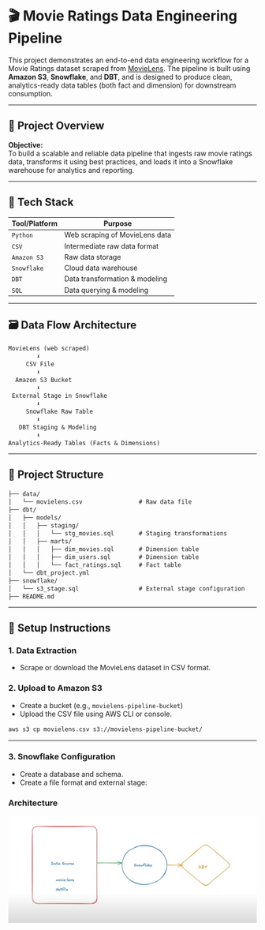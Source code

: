 
# 🎬 Movie Ratings Data Engineering Pipeline

This project demonstrates an end-to-end data engineering workflow for a Movie Ratings dataset scraped from [MovieLens](https://grouplens.org/datasets/movielens/). The pipeline is built using **Amazon S3**, **Snowflake**, and **DBT**, and is designed to produce clean, analytics-ready data tables (both fact and dimension) for downstream consumption.

---

## 📌 Project Overview

**Objective:**  
To build a scalable and reliable data pipeline that ingests raw movie ratings data, transforms it using best practices, and loads it into a Snowflake warehouse for analytics and reporting.

---

## 🧱 Tech Stack

| Tool/Platform     | Purpose                                     |
|------------------|---------------------------------------------|
| `Python`         | Web scraping of MovieLens data              |
| `CSV`            | Intermediate raw data format                |
| `Amazon S3`      | Raw data storage                            |
| `Snowflake`      | Cloud data warehouse                        |
| `DBT`            | Data transformation & modeling              |
| `SQL`            | Data querying & modeling                    |

---

## 🗃️ Data Flow Architecture

```
MovieLens (web scraped)
        ⬇
     CSV File
        ⬇
  Amazon S3 Bucket
        ⬇
 External Stage in Snowflake
        ⬇
     Snowflake Raw Table
        ⬇
   DBT Staging & Modeling
        ⬇
Analytics-Ready Tables (Facts & Dimensions)
```

---

## 📂 Project Structure

```
├── data/
│   └── movielens.csv                # Raw data file
├── dbt/
│   ├── models/
│   │   ├── staging/
│   │   │   └── stg_movies.sql       # Staging transformations
│   │   ├── marts/
│   │   │   ├── dim_movies.sql       # Dimension table
│   │   │   ├── dim_users.sql        # Dimension table
│   │   │   └── fact_ratings.sql     # Fact table
│   └── dbt_project.yml
├── snowflake/
│   └── s3_stage.sql                 # External stage configuration
├── README.md
```

---

## 🔧 Setup Instructions

### 1. **Data Extraction**
- Scrape or download the MovieLens dataset in CSV format.

### 2. **Upload to Amazon S3**
- Create a bucket (e.g., `movielens-pipeline-bucket`)
- Upload the CSV file using AWS CLI or console.

```bash
aws s3 cp movielens.csv s3://movielens-pipeline-bucket/
```

---

### 3. **Snowflake Configuration**
- Create a database and schema.
- Create a file format and external stage:

### Architecture
![project architecture](architecture.png)
